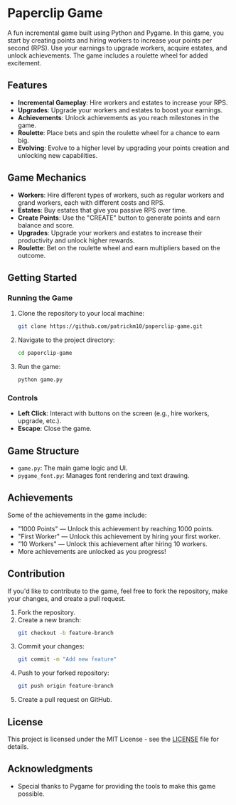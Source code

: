 # Paperclip Game

A fun incremental game built using Python and Pygame. In this game, you start by creating points and hiring workers to increase your points per second (RPS). Use your earnings to upgrade workers, acquire estates, and unlock achievements. The game includes a roulette wheel for added excitement.

## Features

- **Incremental Gameplay**: Hire workers and estates to increase your RPS.
- **Upgrades**: Upgrade your workers and estates to boost your earnings.
- **Achievements**: Unlock achievements as you reach milestones in the game.
- **Roulette**: Place bets and spin the roulette wheel for a chance to earn big.
- **Evolving**: Evolve to a higher level by upgrading your points creation and unlocking new capabilities.

## Game Mechanics

- **Workers**: Hire different types of workers, such as regular workers and grand workers, each with different costs and RPS.
- **Estates**: Buy estates that give you passive RPS over time.
- **Create Points**: Use the "CREATE" button to generate points and earn balance and score.
- **Upgrades**: Upgrade your workers and estates to increase their productivity and unlock higher rewards.
- **Roulette**: Bet on the roulette wheel and earn multipliers based on the outcome.

## Getting Started



### Running the Game

1. Clone the repository to your local machine:
    ```bash
    git clone https://github.com/patrickm10/paperclip-game.git
    ```
2. Navigate to the project directory:
    ```bash
    cd paperclip-game
    ```
3. Run the game:
    ```bash
    python game.py
    ```

### Controls

- **Left Click**: Interact with buttons on the screen (e.g., hire workers, upgrade, etc.).
- **Escape**: Close the game.

## Game Structure

- `game.py`: The main game logic and UI. 
- `pygame_font.py`: Manages font rendering and text drawing.

## Achievements

Some of the achievements in the game include:

- "1000 Points" — Unlock this achievement by reaching 1000 points.
- "First Worker" — Unlock this achievement by hiring your first worker.
- "10 Workers" — Unlock this achievement after hiring 10 workers.
- More achievements are unlocked as you progress!

## Contribution

If you'd like to contribute to the game, feel free to fork the repository, make your changes, and create a pull request.

1. Fork the repository.
2. Create a new branch:
    ```bash
    git checkout -b feature-branch
    ```
3. Commit your changes:
    ```bash
    git commit -m "Add new feature"
    ```
4. Push to your forked repository:
    ```bash
    git push origin feature-branch
    ```
5. Create a pull request on GitHub.

## License

This project is licensed under the MIT License - see the [LICENSE](LICENSE) file for details.

## Acknowledgments

- Special thanks to Pygame for providing the tools to make this game possible.
